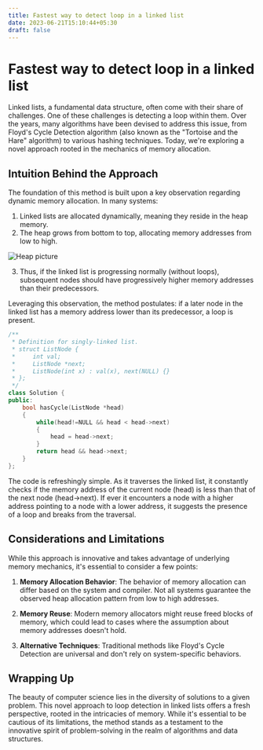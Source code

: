 ```yaml
---
title: Fastest way to detect loop in a linked list
date: 2023-06-21T15:10:44+05:30
draft: false
---
```


# **Fastest way to detect loop in a linked list**

Linked lists, a fundamental data structure, often come with their share of challenges. One of these challenges is detecting a loop within them. Over the years, many algorithms have been devised to address this issue, from Floyd's Cycle Detection algorithm (also known as the "Tortoise and the Hare" algorithm) to various hashing techniques. Today, we're exploring a novel approach rooted in the mechanics of memory allocation.

## **Intuition Behind the Approach**


The foundation of this method is built upon a key observation regarding dynamic memory allocation. In many systems:

1. Linked lists are allocated dynamically, meaning they reside in the heap memory.
2. The heap grows from bottom to top, allocating memory addresses from low to high.

![Heap picture](https://courses.engr.illinois.edu/cs225/fa2022/assets/notes/stack_heap_memory/memory_layout.png)

3. Thus, if the linked list is progressing normally (without loops), subsequent nodes should have progressively higher memory addresses than their predecessors.

Leveraging this observation, the method postulates: if a later node in the linked list has a memory address lower than its predecessor, a loop is present.

```cpp
/**
 * Definition for singly-linked list.
 * struct ListNode {
 *     int val;
 *     ListNode *next;
 *     ListNode(int x) : val(x), next(NULL) {}
 * };
 */
class Solution {
public:
    bool hasCycle(ListNode *head)
    {
        while(head!=NULL && head < head->next)
        {
            head = head->next;
        }     
        return head && head->next;
    }
};

```

The code is refreshingly simple. As it traverses the linked list, it constantly checks if the memory address of the current node (head) is less than that of the next node (head->next). If ever it encounters a node with a higher address pointing to a node with a lower address, it suggests the presence of a loop and breaks from the traversal.

## **Considerations and Limitations**

While this approach is innovative and takes advantage of underlying memory mechanics, it's essential to consider a few points:

1. **Memory Allocation Behavior**: The behavior of memory allocation can differ based on the system and compiler. Not all systems guarantee the observed heap allocation pattern from low to high addresses.
    
2. **Memory Reuse**: Modern memory allocators might reuse freed blocks of memory, which could lead to cases where the assumption about memory addresses doesn't hold.

3. **Alternative Techniques**: Traditional methods like Floyd's Cycle Detection are universal and don't rely on system-specific behaviors.


## **Wrapping Up**

The beauty of computer science lies in the diversity of solutions to a given problem. This novel approach to loop detection in linked lists offers a fresh perspective, rooted in the intricacies of memory. While it's essential to be cautious of its limitations, the method stands as a testament to the innovative spirit of problem-solving in the realm of algorithms and data structures.

